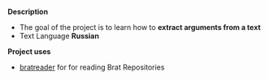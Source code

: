 **Description**
* The goal of the project is to learn how to **extract arguments from a text**
* Text Language **Russian**



**Project uses**
 * [bratreader] for for reading Brat Repositories



[bratreader]: https://github.com/clips/bratreader